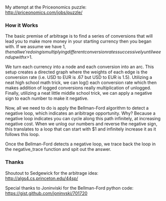 My attempt at the Priceonomics puzzle: http://priceonomics.com/jobs/puzzle/

### How it Works

The basic premise of arbitrage is to find a series of conversions that will lead you to make more money in your starting currency then you began with. If we assume we have $1, then all we're doing is multiplying different conversion rates successively until we end up with x>$1. 

We turn each currency into a node and each conversion into an arc. This setup creates a directed graph where the weights of each edge is the conversion rate (i.e. USD to EUR is .67 but USD to EUR is 1.5). Utilizing a neat high school math trick, we can log() each conversion rate which then makes addition of logged conversions really multiplication of unlogged. Finally, utilizing a neat little middle school trick, we can apply a negative sign to each number to make it negative. 

Now, all we need to do is apply the Bellman-Ford algorithm to detect a negative loop, which indicates an aribitrage opportunity. Why? Because a negative loop indicates you can cycle along this path infinitely, at increasing negative cost. When we unlog our numbers and reverse the negative sign, this translates to a loop that can start with $1 and infinitely increase it as it follows this loop.

Once the Bellman-Ford detects a negative loop, we trace back the loop in the negative_trace function and spit out the answer.

### Thanks

Shoutout to Sedgewick for the arbitrage idea: http://algs4.cs.princeton.edu/44sp/

Special thanks to Joninviski for the Bellman-Ford python code: https://gist.github.com/joninvski/701720

